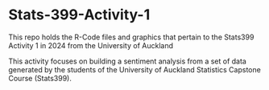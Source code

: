 # Stats-399-Activity-1
This repo holds the R-Code files and graphics that pertain to the Stats399 Activity 1 in 2024 from the University of Auckland 

This activity focuses on building a sentiment analysis from a set of data generated by the students of the University of Auckland Statistics Capstone Course (Stats399). 
